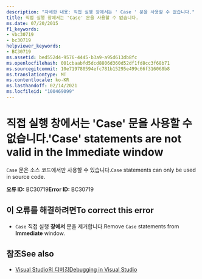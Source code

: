 ```yaml
---
description: "자세한 내용: 직접 실행 창에서는 ' Case ' 문을 사용할 수 없습니다."
title: 직접 실행 창에서는 'Case' 문을 사용할 수 없습니다.
ms.date: 07/20/2015
f1_keywords:
- vbc30719
- bc30719
helpviewer_keywords:
- BC30719
ms.assetid: bed552d4-9576-4445-b3a9-a95d613db8fc
ms.openlocfilehash: 001cbaabfd5dcd8806d360d52df1fd8cc3f68b71
ms.sourcegitcommit: 10e719780594efc781b15295e499c66f316068b8
ms.translationtype: MT
ms.contentlocale: ko-KR
ms.lasthandoff: 02/14/2021
ms.locfileid: "100469099"
---
```

# <a name="case-statements-are-not-valid-in-the-immediate-window"></a><span data-ttu-id="8b694-103">직접 실행 창에서는 'Case' 문을 사용할 수 없습니다.</span><span class="sxs-lookup"><span data-stu-id="8b694-103">'Case' statements are not valid in the Immediate window</span></span>

<span data-ttu-id="8b694-104">`Case` 문은 소스 코드에서만 사용할 수 있습니다.</span><span class="sxs-lookup"><span data-stu-id="8b694-104">`Case` statements can only be used in source code.</span></span>  
  
 <span data-ttu-id="8b694-105">**오류 ID:** BC30719</span><span class="sxs-lookup"><span data-stu-id="8b694-105">**Error ID:** BC30719</span></span>  
  
## <a name="to-correct-this-error"></a><span data-ttu-id="8b694-106">이 오류를 해결하려면</span><span class="sxs-lookup"><span data-stu-id="8b694-106">To correct this error</span></span>  
  
- <span data-ttu-id="8b694-107">`Case` 직접 실행 **창에서** 문을 제거합니다.</span><span class="sxs-lookup"><span data-stu-id="8b694-107">Remove `Case` statements from **Immediate** window.</span></span>  
  
## <a name="see-also"></a><span data-ttu-id="8b694-108">참조</span><span class="sxs-lookup"><span data-stu-id="8b694-108">See also</span></span>

- [<span data-ttu-id="8b694-109">Visual Studio의 디버깅</span><span class="sxs-lookup"><span data-stu-id="8b694-109">Debugging in Visual Studio</span></span>](/visualstudio/debugger/debugger-feature-tour)
